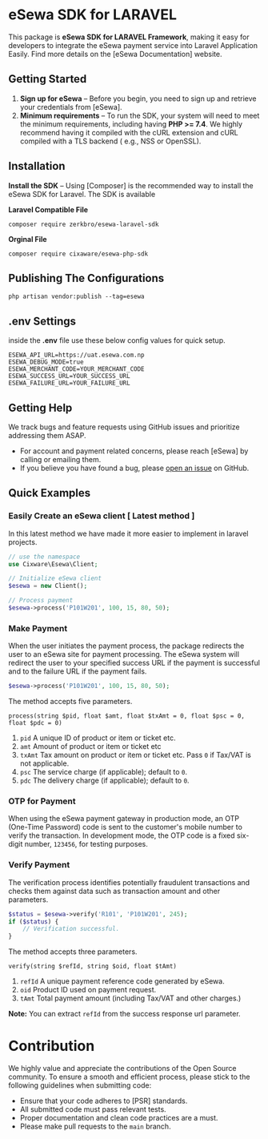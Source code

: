 # eSewa SDK for LARAVEL

This package is  **eSewa SDK for LARAVEL Framework**, making it easy for developers to integrate the eSewa
payment service into Laravel Application Easily. Find more details on the [eSewa Documentation] website.

## Getting Started

1. **Sign up for eSewa** – Before you begin, you need to sign up and retrieve your credentials from [eSewa].
2. **Minimum requirements** – To run the SDK, your system will need to meet the minimum requirements, including having **PHP >= 7.4**. We highly recommend having it compiled with the cURL extension and cURL compiled with a TLS backend (
   e.g., NSS or OpenSSL).

## Installation

**Install the SDK** – Using [Composer] is the recommended way to install the eSewa SDK for Laravel. The SDK is available

**Laravel Compatible File**
```
composer require zerkbro/esewa-laravel-sdk
```
**Orginal File**
```
composer require cixaware/esewa-php-sdk
```

## Publishing The Configurations
```
php artisan vendor:publish --tag=esewa
```
## .env Settings
inside the **.env** file use these below config values for quick setup.
```
ESEWA_API_URL=https://uat.esewa.com.np
ESEWA_DEBUG_MODE=true
ESEWA_MERCHANT_CODE=YOUR_MERCHANT_CODE
ESEWA_SUCCESS_URL=YOUR_SUCCESS_URL
ESEWA_FAILURE_URL=YOUR_FAILURE_URL
```

## Getting Help

We track bugs and feature requests using GitHub issues and prioritize addressing them ASAP.

* For account and payment related concerns, please reach [eSewa] by calling or emailing them.
* If you believe you have found a bug, please [open an issue](https://github.com/zerkbro/esewa-laravel-sdk/issues/new) on
  GitHub.

## Quick Examples

### Easily Create an eSewa client [ Latest method ]
In this latest method we have made it more easier to implement in laravel projects.

```php
// use the namespace
use Cixware\Esewa\Client;

// Initialize eSewa client
$esewa = new Client();

// Process payment
$esewa->process('P101W201', 100, 15, 80, 50);
```

### Make Payment

When the user initiates the payment process, the package redirects the user to an eSewa site for payment processing. The
eSewa system will redirect the user to your specified success URL if the payment is successful and to the failure URL if
the payment fails.

```php
$esewa->process('P101W201', 100, 15, 80, 50);
```

The method accepts five parameters.

```text
process(string $pid, float $amt, float $txAmt = 0, float $psc = 0, float $pdc = 0)
```

1. `pid` A unique ID of product or item or ticket etc.
2. `amt` Amount of product or item or ticket etc
3. `txAmt` Tax amount on product or item or ticket etc. Pass `0` if Tax/VAT is not applicable.
4. `psc` The service charge (if applicable); default to `0`.
5. `pdc` The delivery charge (if applicable); default to `0`.

### OTP for Payment

When using the eSewa payment gateway in production mode, an OTP (One-Time Password) code is sent to the customer's mobile number to verify the transaction. In development mode, the OTP code is a fixed six-digit number, `123456`, for testing purposes.

### Verify Payment

The verification process identifies potentially fraudulent transactions and checks them against data such as transaction
amount and other parameters.

```php
$status = $esewa->verify('R101', 'P101W201', 245);
if ($status) {
    // Verification successful.
}
```

The method accepts three parameters.

```text
verify(string $refId, string $oid, float $tAmt)
```

1. `refId` A unique payment reference code generated by eSewa.
2. `oid` Product ID used on payment request.
3. `tAmt` Total payment amount (including Tax/VAT and other charges.)

**Note:** You can extract `refId` from the success response url parameter.

# Contribution

We highly value and appreciate the contributions of the Open Source community. To ensure a smooth and efficient process,
please stick to the following guidelines when submitting code:

- Ensure that your code adheres to [PSR] standards.
- All submitted code must pass relevant tests.
- Proper documentation and clean code practices are a must.
- Please make pull requests to the `main` branch.
